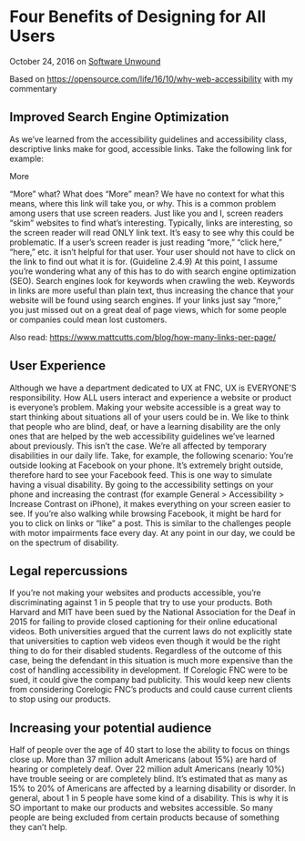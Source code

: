 # Four Benefits of Designing for All Users 
October 24, 2016 on [Software Unwound](https://softwareunwound.com/2016/10/24/four-benefits-of-designing-for-all-users/)

Based on https://opensource.com/life/16/10/why-web-accessibility with my commentary

<h2>Improved Search Engine Optimization</h2>
As we’ve learned from the accessibility guidelines and accessibility class, descriptive links make for good, accessible links. Take the following link for example:

More

“More” what? What does “More” mean? We have no context for what this means, where this link will take you, or why. This is a common problem among users that use screen readers. Just like you and I, screen readers “skim” websites to find what’s interesting. Typically, links are interesting, so the screen reader will read ONLY link text. It’s easy to see why this could be problematic. If a user’s screen reader is just reading “more,” “click here,” “here,” etc. it isn’t helpful for that user. Your user should not have to click on the link to find out what it is for. (Guideline 2.4.9)
At this point, I assume you’re wondering what any of this has to do with search engine optimization (SEO). Search engines look for keywords when crawling the web. Keywords in links are more useful than plain text, thus increasing the chance that your website will be found using search engines. If your links just say “more,” you just missed out on a great deal of page views, which for some people or companies could mean lost customers. 

Also read: https://www.mattcutts.com/blog/how-many-links-per-page/

<h2>User Experience</h2>
Although we have a department dedicated to UX at FNC, UX is EVERYONE’S responsibility. How ALL users interact and experience a website or product is everyone’s problem. Making your website accessible is a great way to start thinking about situations all of your users could be in. 
We like to think that people who are blind, deaf, or have a learning disability are the only ones that are helped by the web accessibility guidelines we’ve learned about previously. This isn’t the case. We’re all affected by temporary disabilities in our daily life. Take, for example, the following scenario:
You’re outside looking at Facebook on your phone. It’s extremely bright outside, therefore hard to see your Facebook feed. This is one way to simulate having a visual disability. By going to the accessibility settings on your phone and increasing the contrast (for example General > Accessibility > Increase Contrast on iPhone), it makes everything on your screen easier to see. If you’re also walking while browsing Facebook, it might be hard for you to click on links or “like” a post. This is similar to the challenges people with motor impairments face every day. 
At any point in our day, we could be on the spectrum of disability. 

<h2>Legal repercussions</h2>
If you’re not making your websites and products accessible, you’re discriminating against 1 in 5 people that try to use your products. 
Both Harvard and MIT have been sued by the National Association for the Deaf in 2015 for failing to provide closed captioning for their online educational videos. Both universities argued that the current laws do not explicitly state that universities to caption web videos even though it would be the right thing to do for their disabled students. 
Regardless of the outcome of this case, being the defendant in this situation is much more expensive than the cost of handling accessibility in development. If Corelogic FNC were to be sued, it could give the company bad publicity. This would keep new clients from considering Corelogic FNC’s products and could cause current clients to stop using our products. 

<h2>Increasing your potential audience</h2>
Half of people over the age of 40 start to lose the ability to focus on things close up. More than 37 million adult Americans (about 15%) are hard of hearing or completely deaf. Over 22 million adult Americans (nearly 10%) have trouble seeing or are completely blind. It’s estimated that as many as 15% to 20% of Americans are affected by a learning disability or disorder. In general, about 1 in 5 people have some kind of a disability. This is why it is SO important to make our products and websites accessible. So many people are being excluded from certain products because of something they can’t help. 
